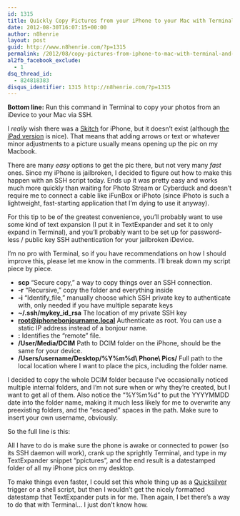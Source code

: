 ```yaml
---
id: 1315
title: Quickly Copy Pictures from your iPhone to your Mac with Terminal and SSH
date: 2012-08-30T16:07:15+00:00
author: n8henrie
layout: post
guid: http://www.n8henrie.com/?p=1315
permalink: /2012/08/copy-pictures-from-iphone-to-mac-with-terminal-and-ssh/
al2fb_facebook_exclude:
  - 1
dsq_thread_id:
  - 824818383
disqus_identifier: 1315 http://n8henrie.com/?p=1315
---
```

**Bottom line:** Run this command in Terminal to copy your photos from an iDevice to your Mac via SSH.
  
<!--more-->

I _really_ wish there was a <a target="_blank" href="http://skitch.com/">Skitch</a> for iPhone, but it doesn’t exist (although <a target="_blank" href="http://itunes.apple.com/us/app/skitch-for-ipad/id490505997?mt=8&at=10l5H6">the iPad version</a> is nice). That means that adding arrows or text or whatever minor adjustments to a picture usually means opening up the pic on my Macbook.

There are many _easy_ options to get the pic there, but not very many _fast_ ones. Since my iPhone is jailbroken, I decided to figure out how to make this happen with an SSH script today. Ends up it was pretty easy and works much more quickly than waiting for Photo Stream or Cyberduck and doesn’t require me to connect a cable like iFunBox or iPhoto (since iPhoto is such a lightweight, fast-starting application that I’m dying to use it anyway). 

For this tip to be of the greatest convenience, you’ll probably want to use some kind of text expansion (I put it in TextExpander and set it to only expand in Terminal), and you’ll probably want to be set up for password-less / public key SSH authentication for your jailbroken iDevice.

I’m no pro with Terminal, so if you have recommendations on how I should improve this, please let me know in the comments. I’ll break down my script piece by piece.

  * **scp** “Secure copy,” a way to copy things over an SSH connection.
  * **-r** “Recursive,” copy the folder and everything inside
  * **-i** “Identify_file,” manually choose which SSH private key to authenticate with, only needed if you have multiple separate keys
  * **~/.ssh/mykey\_id\_rsa** The location of my private SSH key
  * **root@iphonebonjourname.local** Authenticate as root. You can use a static IP address instead of a bonjour name.
  * **:** Identifies the “remote” file.
  * **/User/Media/DCIM** Path to DCIM folder on the iPhone, should be the same for your device.
  * **/Users/username/Desktop/%Y%m%d\ Phone\ Pics/** Full path to the local location where I want to place the pics, including the folder name.

I decided to copy the whole DCIM folder because I’ve occasionally noticed multiple internal folders, and I’m not sure when or why they’re created, but I want to get all of them. Also notice the “%Y%m%d” to put the YYYYMMDD date into the folder name, making it much less likely for me to overwrite any preexisting folders, and the “escaped” spaces in the path. Make sure to insert your own username, obviously.

So the full line is this:



All I have to do is make sure the phone is awake or connected to power (so its SSH daemon will work), crank up the sprightly Terminal, and type in my TextExpander snippet “ppictures”, and the end result is a datestamped folder of all my iPhone pics on my desktop.

To make things even faster, I could set this whole thing up as a <a target="_blank" href="http://qsapp.com/">Quicksilver</a> trigger or a shell script, but then I wouldn’t get the nicely formatted datestamp that TextExpander puts in for me. Then again, I bet there’s a way to do that with Terminal… I just don’t know how.